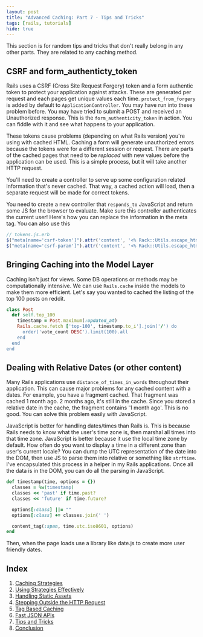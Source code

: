 ```yaml
---
layout: post
title: "Advanced Caching: Part 7 - Tips and Tricks"
tags: [rails, tutorials]
hide: true
---
```


This section is for random tips and tricks that don't really belong in
any other parts. They are related to any caching method.

## CSRF and form\_authenticty\_token

Rails uses a CSRF
(Cross Site Request Forgery) token and a form authentic token to
protect your application against attacks. These are generated per
request and each pages get unique values each time.
`protect_from_forgery` is added by default to `ApplicationController`.
You may have run into these problem before. You may have tried to submit
a POST and received an Unauthorized response. This is the
`form_authenticity_token` in action. You can fiddle with it and see what
happens to your application.

These tokens cause problems (depending on what Rails version) you're
using with cached HTML. Caching a form will
generate unauthorized errors because the tokens were for a different
session or request. There are parts of the cached pages that need to be
_replaced_ with new values before the application can be used. This is a
simple process, but it will take another HTTP request. 

You'll need to create a controller to serve up some configuration
related information that's never cached. That way, a cached action will
load, then a separate request will be made for correct tokens. 

You need to create a new controller that `responds_to` JavaScript and
return some JS for the browser to evaluate. Make sure this controller
authenticates the current user! Here's how you 
can replace the information in the meta tag. You can also use this

```javascript
// tokens.js.erb
$("meta[name='csrf-token']").attr('content', '<% Rack::Utils.escape_html(request_forgery_protection_token) %>');
$("meta[name='csrf-param']").attr('content', '<% Rack::Utils.escape_html(form_authenticity_token) %>');
```

## Bringing Caching into the Model Layer

Caching isn't just for views. Some DB operations or methods may be
computationally intensive. We can use `Rails.cache` inside the models to
make them more efficient. Let's say you wanted to cached the listing of
the top 100 posts on reddit.

```ruby
class Post
  def self.top_100
    timestamp = Post.maximum(:updated_at)
    Rails.cache.fetch ['top-100', timestamp.to_i'].join('/') do
      order('vote_count DESC').limit(100).all
    end
  end
end
```

## Dealing with Relative Dates (or other content)

Many Rails applications use `distance_of_times_in_words` throughout
their application. This can cause major problems for any cached content
with a dates. For example, you have a fragment cached. That fragment was
cached 1 month ago. 2 months ago, it's still in the cache. Since you
stored a relative date in the cache, the fragment contains '1 month
ago'. This is no good. You can solve this problem easily with
JavaScript.

JavaScript is better for handling dates/times than Rails is. This is
because Rails needs to know what the user's time zone is, then marshal
all times into that time zone. JavaScript is better because it use the
local time zone by default. How often do you want to display a time in a
different zone than user's current locale? You can dump the UTC
representation of the date into the DOM, then use JS to parse them into
relative or something like `strftime`. I've encapsulated this process in
a helper in my Rails applications. Once all the data is in the DOM, you
can do all the parsing in JavaScript.

```ruby
def timestamp(time, options = {})
  classes = %w(timestamp)
  classes << 'past' if time.past?
  classes << 'future' if time.future?

  options[:class] ||= ""
  options[:class] += classes.join(' ')

  content_tag(:span, time.utc.iso8601, options)
end
```

Then, when the page loads use a library like date.js to create
more user friendly dates.

## Index

1. [Caching Strategies](/2012/07/advanced_caching_part_1-caching_strategies)
2. [Using Strategies Effectively](/2012/07/advanced_caching_part_2-using_strategies)
3. [Handling Static Assets](/2012/07/advanced_caching_part_3-static_assets)
4. [Stepping Outside the HTTP Request](/2012/07/advanced_caching_part_4-stepping_outside_the_http_request)
5. [Tag Based Caching](/2012/07/advanced_caching_part_5-tag_based_caching)
6. [Fast JSON APIs](/2012/07/advanced_caching_part_6-fast_json_apis)
7. [Tips and Tricks](/2012/07/advanced_caching_part_7-tips_and_tricks)
8. [Conclusion](/2012/07/advanced_caching_part_8-conclusion)
